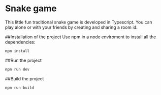 # Snake game
This little fun traditional snake game is developed in Typescript. You can play alone or with your friends by creating and sharing a room id.

##Installation of the project
Use npm in a node enviroment to install all the dependencies:
```bash
npm install
```

##Run the project
```bash
npm run dev
```

##Build the project
```bash
npm run build
```

